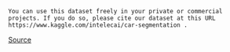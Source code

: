 ``` apa 
You can use this dataset freely in your private or commercial 
projects. If you do so, please cite our dataset at this URL 
https://www.kaggle.com/intelecai/car-segmentation .
```
[Source](https://www.kaggle.com/datasets/intelecai/car-segmentation)